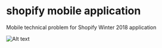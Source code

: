 # shopify mobile application
Mobile technical problem for Shopify Winter 2018 application

![Alt text](https://i.imgur.com/gUrex9u.png)
